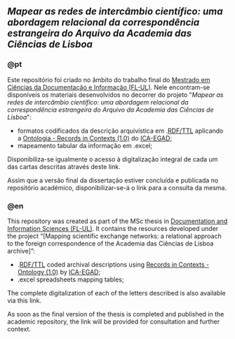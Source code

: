 ## *Mapear as redes de intercâmbio científico: uma abordagem relacional da correspondência estrangeira do Arquivo da Academia das Ciências de Lisboa*

### @pt
Este repositório foi criado no âmbito do trabalho final do [Mestrado em Ciências da Documentação e Informação (FL-UL)](https://www.ulisboa.pt/curso/mestrado/ciencias-da-documentacao-e-informacao). Nele encontram-se disponíveis os materiais desenvolvidos no decorrer do projeto "_Mapear as redes de intercâmbio científico: uma abordagem relacional da correspondência estrangeira do Arquivo da Academia das Ciências de Lisboa_":
- formatos codificados da descrição arquivística em .[RDF/TTL](https://www.w3.org/TR/rdf12-concepts/) aplicando a [Ontologia - Records in Contexts (1.0)](https://www.ica.org/standards/RiC/RiC-O_1-0-2.html) do [ICA-EGAD](https://github.com/ICA-EGAD);
- mapeamento tabular da informação em .excel;

Disponibiliza-se igualmente o acesso à digitalização integral de cada um das cartas descritas através deste link.

Assim que a versão final da dissertação estiver concluída e publicada no repositório académico, disponibilizar-se-á o link para a consulta da mesma.

### @en
This repository was created as part of the MSc thesis in [Documentation and Information Sciences (FL-UL)](https://www.ulisboa.pt/curso/mestrado/ciencias-da-documentacao-e-informacao). It contains the resources developed under the project “[Mapping scientific exchange networks: a relational approach to the foreign correspondence of the Academia das Ciências de Lisboa archive]”: 
- .[RDF/TTL](https://www.w3.org/TR/rdf12-concepts/) coded archival descriptions using [Records in Contexts - Ontology (1.0)](https://www.ica.org/standards/RiC/RiC-O_1-0-2.html) by [ICA-EGAD](https://github.com/ICA-EGAD);
- .excel spreadsheets mapping tables;
  
The complete digitalization of each of the letters described is also available via this link.

As soon as the final version of the thesis is completed and published in the academic repository, the link will be provided for consultation and further context.

